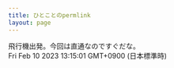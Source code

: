 ```yaml
---
title: ひとことのpermlink
layout: page
---
```

<div class="box" dt="1676002501602">
  飛行機出発。今回は直通なのですぐだな。
  <div class="content is-small">Fri Feb 10 2023 13:15:01 GMT+0900 (日本標準時)</div>
</div>